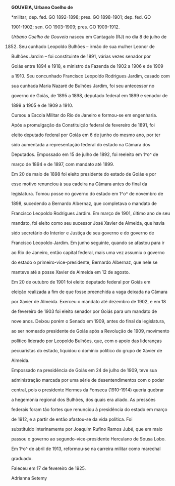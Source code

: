 **GOUVEIA, Urbano Coelho de**



\*militar; dep. fed. GO 1892-1898; pres. GO 1898-1901; dep. fed. GO

1901-1902; sen. GO 1903-1909; pres. GO 1909-1912.



*Urbano Coelho de Gouveia* nasceu em Cantagalo (RJ) no dia 8 de julho de

1852. Seu cunhado Leopoldo Bulhões – irmão de sua mulher Leonor de

Bulhões Jardim – foi constituinte de 1891, várias vezes senador por

Goiás entre 1894 e 1918, e ministro da Fazenda de 1902 a 1906 e de 1909

a 1910. Seu concunhado Francisco Leopoldo Rodrigues Jardim, casado com

sua cunhada Maria Nazaré de Bulhões Jardim, foi seu antecessor no

governo de Goiás, de 1895 a 1898, deputado federal em 1899 e senador de

1899 a 1905 e de 1909 a 1910.



Cursou a Escola Militar do Rio de Janeiro e formou-se em engenharia.



Após a promulgação da Constituição federal de fevereiro de 1891, foi

eleito deputado federal por Goiás em 6 de junho do mesmo ano, por ter

sido aumentada a representação federal do estado na Câmara dos

Deputados. Empossado em 15 de julho de 1892, foi reeleito em 1^o^ de

março de 1894 e de 1897, com mandato até 1899.



Em 20 de maio de 1898 foi eleito presidente do estado de Goiás e por

esse motivo renunciou à sua cadeira na Câmara antes do final da

legislatura. Tomou posse no governo do estado em 1^o^ de novembro de

1898, sucedendo a Bernardo Albernaz, que completava o mandato de

Francisco Leopoldo Rodrigues Jardim. Em março de 1901, último ano de seu

mandato, foi eleito como seu sucessor José Xavier de Almeida, que havia

sido secretário do Interior e Justiça de seu governo e do governo de

Francisco Leopoldo Jardim. Em junho seguinte, quando se afastou para ir

ao Rio de Janeiro, então capital federal, mais uma vez assumiu o governo

do estado o primeiro-vice-presidente, Bernardo Albernaz, que nele se

manteve até a posse Xavier de Almeida em 12 de agosto.



Em 20 de outubro de 1901 foi eleito deputado federal por Goiás em

eleição realizada a fim de que fosse preenchida a vaga deixada na Câmara

por Xavier de Almeida. Exerceu o mandato até dezembro de 1902, e em 18

de fevereiro de 1903 foi eleito senador por Goiás para um mandato de

nove anos. Deixou porém o Senado em 1909, antes do final da legislatura,

ao ser nomeado presidente de Goiás após a Revolução de 1909, movimento

político liderado por Leopoldo Bulhões, que, com o apoio das lideranças

pecuaristas do estado, liquidou o domínio político do grupo de Xavier de

Almeida.



Empossado na presidência de Goiás em 24 de julho de 1909, teve sua

administração marcada por uma série de desentendimentos com o poder

central, pois o presidente Hermes da Fonseca (1910-1914) queria quebrar

a hegemonia regional dos Bulhões, dos quais era aliado. As pressões

federais foram tão fortes que renunciou à presidência do estado em março

de 1912, e a partir de então afastou-se da vida política. Foi

substituído interinamente por Joaquim Rufino Ramos Jubé, que em maio

passou o governo ao segundo-vice-presidente Herculano de Sousa Lobo.



Em 1^o^ de abril de 1913, reformou-se na carreira militar como marechal

graduado.



Faleceu em 17 de fevereiro de 1925.



Adrianna Setemy



